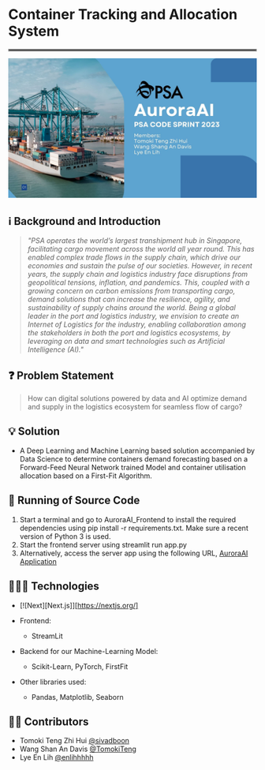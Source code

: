 # Container Tracking and Allocation System 
<hr style="border:2px solid gray"> 

![alt text](https://github.com/enlihhhhh/CodeSprint_2023/blob/main/CoverPage_AuroraAI.jpg)

## ℹ Background and Introduction
> *"PSA operates the world’s largest transhipment hub in Singapore, facilitating cargo movement across the world all year round. This has enabled complex trade flows in the supply chain, which drive our economies and sustain the pulse of our societies. However, in recent years, the supply chain and logistics industry face disruptions from geopolitical tensions, inflation, and pandemics. This, coupled with a growing concern on carbon emissions from transporting cargo, demand solutions that can increase the resilience, agility, and sustainability of supply chains around the world. Being a global leader in the port and logistics industry, we envision to create an Internet of Logistics for the industry, enabling collaboration among the stakeholders in both the port and logistics ecosystems, by leveraging on data and smart technologies such as Artificial Intelligence (AI)."* 

## ❓ Problem Statement
> How can digital solutions powered by data and AI optimize demand and supply in the logistics ecosystem for seamless flow of cargo?

## 💡 Solution
* A Deep Learning and Machine Learning based solution accompanied by Data Science to determine containers demand forecasting based on a Forward-Feed Neural Network trained Model and container utilisation allocation based on a First-Fit Algorithm.

## 🤔 Running of Source Code
1. Start a terminal and go to AuroraAI_Frontend to install the required dependencies using pip install -r requirements.txt. Make sure a recent version of Python 3 is used.
2. Start the frontend server using streamlit run app.py
3. Alternatively, access the server app using the following URL, [AuroraAI Application](https://codesprint2023.streamlit.app/)

## 🧑🏻‍💻 Technologies
* [![Next][Next.js]][https://nextjs.org/]

* Frontend: 
    - StreamLit
* Backend for our Machine-Learning Model: 
    - Scikit-Learn, PyTorch, FirstFit
* Other libraries used: 
    - Pandas, Matplotlib, Seaborn

## ✍🏻 Contributors
* Tomoki Teng Zhi Hui [@sivadboon](https://github.com/sivadboon)
* Wang Shan An Davis [@TomokiTeng](https://github.com/TomokiTeng)
* Lye En Lih [@enlihhhhh](https://github.com/enlihhhhh)
